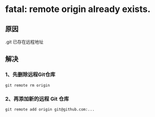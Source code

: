 # fatal: remote origin already exists.

## 原因
.git 已存在远程地址

## 解决
### 1、先删除远程Git仓库
```shell script
git remote rm origin
```

### 2、再添加新的远程 Git 仓库
```shell script
git remote add origin git@github.com:...
```
